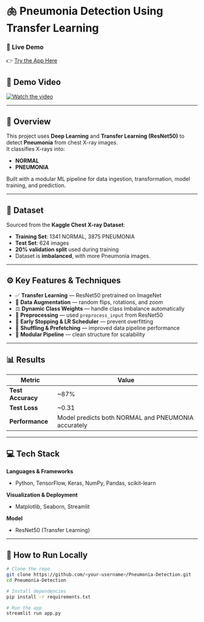 # 🫁 Pneumonia Detection Using Transfer Learning

### 🔗 Live Demo  
👉 [Try the App Here](https://pneumonia-prediction-app-om.streamlit.app/)

## 🎥 Demo Video
[![Watch the video](https://img.youtube.com/vi/bcP7qmx-6s0/0.jpg)](https://youtu.be/bcP7qmx-6s0)


---

## 📘 Overview
This project uses **Deep Learning** and **Transfer Learning (ResNet50)** to detect **Pneumonia** from chest X-ray images.  
It classifies X-rays into:
- **NORMAL**
- **PNEUMONIA**

Built with a modular ML pipeline for data ingestion, transformation, model training, and prediction.

---

## 📂 Dataset
Sourced from the **Kaggle Chest X-ray Dataset**:
- **Training Set**: 1341 NORMAL, 3875 PNEUMONIA  
- **Test Set**: 624 images  
- **20% validation split** used during training  
- Dataset is **imbalanced**, with more Pneumonia images.

---

## ⚙️ Key Features & Techniques
- ✅ **Transfer Learning** — ResNet50 pretrained on ImageNet  
- 🧩 **Data Augmentation** — random flips, rotations, and zoom  
- ⚖️ **Dynamic Class Weights** — handle class imbalance automatically  
- 🧠 **Preprocessing** — used `preprocess_input` from ResNet50  
- 🚀 **Early Stopping & LR Scheduler** — prevent overfitting  
- 🔄 **Shuffling & Prefetching** — improved data pipeline performance  
- 🧱 **Modular Pipeline** — clean structure for scalability

---

## 📊 Results
| Metric | Value |
|--------|--------|
| **Test Accuracy** | ~87% |
| **Test Loss** | ~0.31 |
| **Performance** | Model predicts both NORMAL and PNEUMONIA accurately |

---

## 💻 Tech Stack
**Languages & Frameworks**  
- Python, TensorFlow, Keras, NumPy, Pandas, scikit-learn  

**Visualization & Deployment**  
- Matplotlib, Seaborn, Streamlit  

**Model**  
- ResNet50 (Transfer Learning)

---

## 🧪 How to Run Locally
```bash
# Clone the repo
git clone https://github.com/<your-username>/Pneumonia-Detection.git
cd Pneumonia-Detection

# Install dependencies
pip install -r requirements.txt

# Run the app
streamlit run app.py
